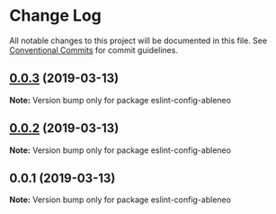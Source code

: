 # Change Log

All notable changes to this project will be documented in this file.
See [Conventional Commits](https://conventionalcommits.org) for commit guidelines.

## [0.0.3](https://github.com/ableneo/tools/packages/eslint-config/compare/eslint-config-ableneo@0.0.2...eslint-config-ableneo@0.0.3) (2019-03-13)

**Note:** Version bump only for package eslint-config-ableneo





## [0.0.2](https://github.com/ableneo/tools/packages/eslint-config/compare/eslint-config-ableneo@0.0.1...eslint-config-ableneo@0.0.2) (2019-03-13)

**Note:** Version bump only for package eslint-config-ableneo





## 0.0.1 (2019-03-13)

**Note:** Version bump only for package eslint-config-ableneo
